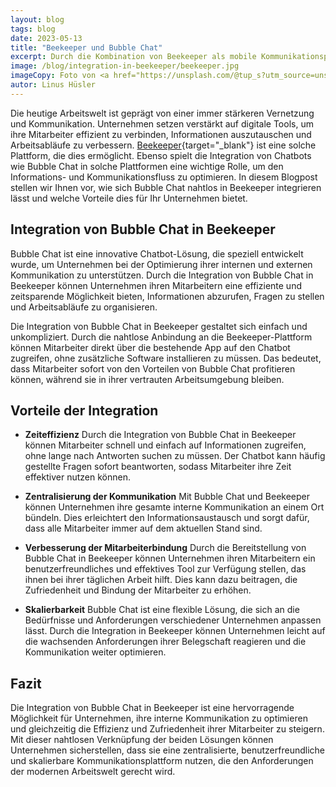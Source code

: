 ```yaml
---
layout: blog
tags: blog
date: 2023-05-13
title: "Beekeeper und Bubble Chat"
excerpt: Durch die Kombination von Beekeeper als mobile Kommunikationsplattform mit Bubble Chat als innovative Chatbot-Lösung können Firmen eine zentralisierte, benutzerfreundliche und skalierbare Kommunikationsplattform nutzen.
image: /blog/integration-in-beekeeper/beekeeper.jpg
imageCopy: Foto von <a href="https://unsplash.com/@tup_s?utm_source=unsplash&utm_medium=referral&utm_content=creditCopyText">Damien TUPINIER</a> auf <a href="https://unsplash.com/de/fotos/OFEvgVfr6iU?utm_source=unsplash&utm_medium=referral&utm_content=creditCopyText">Unsplash</a>
autor: Linus Hüsler
---
```


Die heutige Arbeitswelt ist geprägt von einer immer stärkeren Vernetzung und Kommunikation. Unternehmen setzen verstärkt auf digitale Tools, um ihre Mitarbeiter effizient zu verbinden, Informationen auszutauschen und Arbeitsabläufe zu verbessern. [Beekeeper](https://www.beekeeper.io/de/){target="_blank"} ist eine solche Plattform, die dies ermöglicht. Ebenso spielt die Integration von Chatbots wie Bubble Chat in solche Plattformen eine wichtige Rolle, um den Informations- und Kommunikationsfluss zu optimieren. In diesem Blogpost stellen wir Ihnen vor, wie sich Bubble Chat nahtlos in Beekeeper integrieren lässt und welche Vorteile dies für Ihr Unternehmen bietet.

## Integration von Bubble Chat in Beekeeper

Bubble Chat ist eine innovative Chatbot-Lösung, die speziell entwickelt wurde, um Unternehmen bei der Optimierung ihrer internen und externen Kommunikation zu unterstützen. Durch die Integration von Bubble Chat in Beekeeper können Unternehmen ihren Mitarbeitern eine effiziente und zeitsparende Möglichkeit bieten, Informationen abzurufen, Fragen zu stellen und Arbeitsabläufe zu organisieren.

Die Integration von Bubble Chat in Beekeeper gestaltet sich einfach und unkompliziert. Durch die nahtlose Anbindung an die Beekeeper-Plattform können Mitarbeiter direkt über die bestehende App auf den Chatbot zugreifen, ohne zusätzliche Software installieren zu müssen. Das bedeutet, dass Mitarbeiter sofort von den Vorteilen von Bubble Chat profitieren können, während sie in ihrer vertrauten Arbeitsumgebung bleiben.

## Vorteile der Integration

- **Zeiteffizienz**
Durch die Integration von Bubble Chat in Beekeeper können Mitarbeiter schnell und einfach auf Informationen zugreifen, ohne lange nach Antworten suchen zu müssen. Der Chatbot kann häufig gestellte Fragen sofort beantworten, sodass Mitarbeiter ihre Zeit effektiver nutzen können.

- **Zentralisierung der Kommunikation**
Mit Bubble Chat und Beekeeper können Unternehmen ihre gesamte interne Kommunikation an einem Ort bündeln. Dies erleichtert den Informationsaustausch und sorgt dafür, dass alle Mitarbeiter immer auf dem aktuellen Stand sind.

- **Verbesserung der Mitarbeiterbindung**
Durch die Bereitstellung von Bubble Chat in Beekeeper können Unternehmen ihren Mitarbeitern ein benutzerfreundliches und effektives Tool zur Verfügung stellen, das ihnen bei ihrer täglichen Arbeit hilft. Dies kann dazu beitragen, die Zufriedenheit und Bindung der Mitarbeiter zu erhöhen.

- **Skalierbarkeit**
Bubble Chat ist eine flexible Lösung, die sich an die Bedürfnisse und Anforderungen verschiedener Unternehmen anpassen lässt. Durch die Integration in Beekeeper können Unternehmen leicht auf die wachsenden Anforderungen ihrer Belegschaft reagieren und die Kommunikation weiter optimieren.

## Fazit

Die Integration von Bubble Chat in Beekeeper ist eine hervorragende Möglichkeit für Unternehmen, ihre interne Kommunikation zu optimieren und gleichzeitig die Effizienz und Zufriedenheit ihrer Mitarbeiter zu steigern. Mit dieser nahtlosen Verknüpfung der beiden Lösungen können Unternehmen sicherstellen, dass sie eine zentralisierte, benutzerfreundliche und skalierbare Kommunikationsplattform nutzen, die den Anforderungen der modernen Arbeitswelt gerecht wird.
